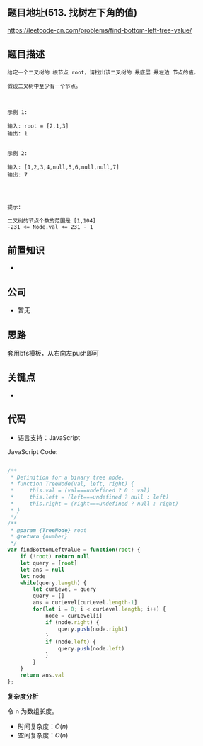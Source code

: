 
## 题目地址(513. 找树左下角的值)

https://leetcode-cn.com/problems/find-bottom-left-tree-value/

## 题目描述

```
给定一个二叉树的 根节点 root，请找出该二叉树的 最底层 最左边 节点的值。

假设二叉树中至少有一个节点。

 

示例 1:

输入: root = [2,1,3]
输出: 1


示例 2:

输入: [1,2,3,4,null,5,6,null,null,7]
输出: 7


 

提示:

二叉树的节点个数的范围是 [1,104]
-231 <= Node.val <= 231 - 1 
```

## 前置知识

- 

## 公司

- 暂无

## 思路

套用bfs模板，从右向左push即可

## 关键点

-  

## 代码

- 语言支持：JavaScript

JavaScript Code:

```javascript

/**
 * Definition for a binary tree node.
 * function TreeNode(val, left, right) {
 *     this.val = (val===undefined ? 0 : val)
 *     this.left = (left===undefined ? null : left)
 *     this.right = (right===undefined ? null : right)
 * }
 */
/**
 * @param {TreeNode} root
 * @return {number}
 */
var findBottomLeftValue = function(root) {
    if (!root) return null
    let query = [root]
    let ans = null
    let node
    while(query.length) {
        let curLevel = query
        query = []
        ans = curLevel[curLevel.length-1]
        for(let i = 0; i < curLevel.length; i++) {
            node = curLevel[i]
            if (node.right) {
                query.push(node.right)
            }
            if (node.left) {
                query.push(node.left)
            }
        }
    }
    return ans.val
};

```


**复杂度分析**

令 n 为数组长度。

- 时间复杂度：$O(n)$
- 空间复杂度：$O(n)$


